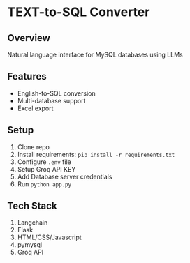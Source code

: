 # TEXT-to-SQL Converter

## Overview
Natural language interface for MySQL databases using LLMs

## Features
- English-to-SQL conversion
- Multi-database support
- Excel export

## Setup
1. Clone repo
2. Install requirements: `pip install -r requirements.txt`
3. Configure `.env` file
4. Setup Groq API KEY
5. Add Database server credentials
6. Run `python app.py`

## Tech Stack
1. Langchain
2. Flask
3. HTML/CSS/Javascript
4. pymysql
5. Groq API
